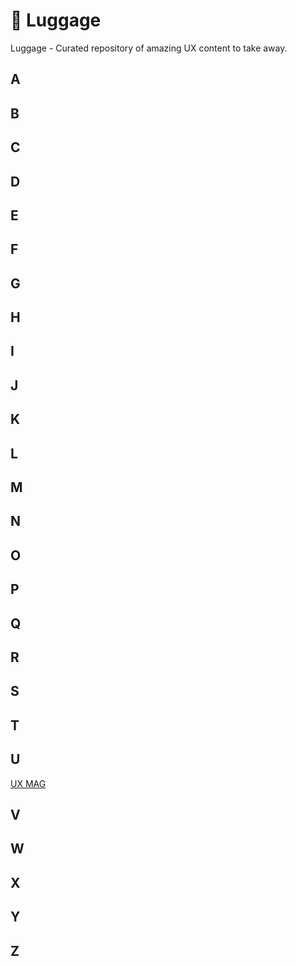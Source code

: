 # 🧳 Luggage
Luggage - Curated repository of amazing UX content to take away.

## A
## B
## C
## D
## E
## F
## G
## H
## I
## J
## K
## L
## M
## N
## O
## P
## Q
## R
## S
## T
## U
[UX MAG](https://uxmag.com/)
## V
## W
## X
## Y
## Z
